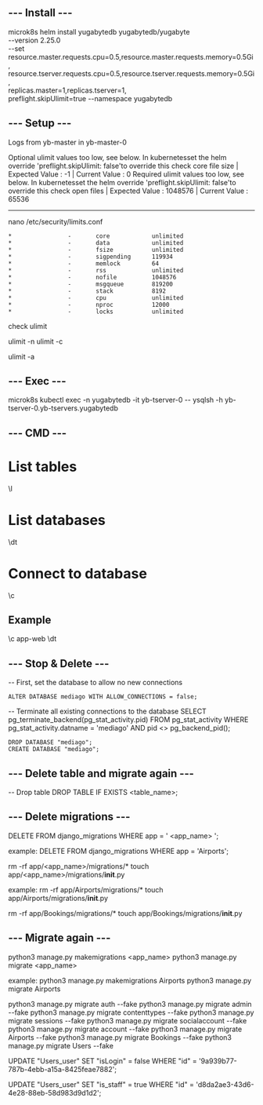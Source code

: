 ## --- Install --- ## 
microk8s helm install yugabytedb yugabytedb/yugabyte \
--version 2.25.0 \
--set resource.master.requests.cpu=0.5,resource.master.requests.memory=0.5Gi,\
resource.tserver.requests.cpu=0.5,resource.tserver.requests.memory=0.5Gi,\
replicas.master=1,replicas.tserver=1,\
preflight.skipUlimit=true --namespace yugabytedb

## --- Setup --- ##
Logs from yb-master in yb-master-0

Optional ulimit values too low, see below. In kubernetesset the helm override 'preflight.skipUlimit: false'to override this check
core file size | Expected Value : -1 | Current Value : 0
Required ulimit values too low, see below. In kubernetesset the helm override 'preflight.skipUlimit: false'to override this check
open files | Expected Value : 1048576 | Current Value : 65536

----------------------------------------------------------------------

nano /etc/security/limits.conf
```
*                -       core            unlimited
*                -       data            unlimited
*                -       fsize           unlimited
*                -       sigpending      119934
*                -       memlock         64
*                -       rss             unlimited
*                -       nofile          1048576
*                -       msgqueue        819200
*                -       stack           8192
*                -       cpu             unlimited
*                -       nproc           12000
*                -       locks           unlimited
```

check ulimit

ulimit -n
ulimit -c

ulimit -a

## --- Exec --- ##

microk8s kubectl exec -n yugabytedb -it yb-tserver-0 -- ysqlsh -h yb-tserver-0.yb-tservers.yugabytedb

## --- CMD --- ##
# List tables
\l

# List databases
\dt 

# Connect to database
\c <database> 

## Example ##

\c app-web
\dt

## --- Stop & Delete --- ##
-- First, set the database to allow no new connections

    ALTER DATABASE mediago WITH ALLOW_CONNECTIONS = false;

-- Terminate all existing connections to the database
    SELECT pg_terminate_backend(pg_stat_activity.pid)
    FROM pg_stat_activity
    WHERE pg_stat_activity.datname = 'mediago'
    AND pid <> pg_backend_pid();

    DROP DATABASE "mediago";
    CREATE DATABASE "mediago";

## --- Delete table and migrate again --- ##

-- Drop table
DROP TABLE IF EXISTS <table_name>;

## --- Delete migrations --- ##

DELETE FROM django_migrations WHERE app = ' <app_name> ';

example:
DELETE FROM django_migrations WHERE app = 'Airports';

rm -rf app/<app_name>/migrations/*
touch app/<app_name>/migrations/__init__.py

example:
rm -rf app/Airports/migrations/*
touch app/Airports/migrations/__init__.py

rm -rf app/Bookings/migrations/*
touch app/Bookings/migrations/__init__.py

## --- Migrate again --- ##

python3 manage.py makemigrations <app_name>
python3 manage.py migrate <app_name>

example:
python3 manage.py makemigrations Airports
python3 manage.py migrate Airports

python3 manage.py migrate auth --fake
python3 manage.py migrate admin --fake
python3 manage.py migrate contenttypes --fake
python3 manage.py migrate sessions --fake
python3 manage.py migrate socialaccount --fake
python3 manage.py migrate account --fake
python3 manage.py migrate Airports --fake
python3 manage.py migrate Bookings --fake
python3 manage.py migrate Users --fake

UPDATE "Users_user"
SET "isLogin" = false
WHERE "id" = '9a939b77-787b-4ebb-a15a-8425feae7882';

UPDATE "Users_user"
SET "is_staff" = true
WHERE "id" = 'd8da2ae3-43d6-4e28-88eb-58d983d9d1d2';

